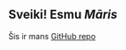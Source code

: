 ## Sveiki! Esmu *Māris*

Šis ir mans [GitHub repo][repo]









[//]: #
[repo]: <https://github.com/MarioDeLux/Kursi>